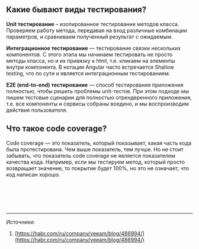 ## <a name="tests"></a>Какие бывают виды тестирования?

**Unit тестирование** – изолированное тестирование методов класса. Проверяем работу метода, передавая на вход различные комбинации параметров, и сравниваем полученный результат с ожидаемым.

**Интеграционное тестирование** — тестирование связки нескольких компонентов. С этого этапа мы начинаем тестировать не просто методы класса, но и их привязку к html, т.е. кликаем на элементы внутри компонента. В нотации Angular часто встречается Shallow testing, что по сути и является интеграционным тестированием.

**E2E (end-to-end) тестирование** — способ тестирования приложения полностью, чтобы решить проблемы unit-тестов. При этом подходе мы пишем тестовые сценарии для полностью отрендеренного приложения, т.е. все компоненты и сервисы собраны воедино, и мы воспроизводим действия пользователя.

## <a name="coverage"></a> Что такое code coverage?

Code coverage — это показатель, который показывает, какая часть кода была протестирована. Чем выше показатель, тем лучше. Но не стоит забывать, что показатель code coverage не является показателем качества кода. Например, если мы тестируем метод, который просто возвращает значение, то покрытие будет 100%, но это не означает, что код написан хорошо.

<br/>
<br/>
<br/>
<br/>

<hr/>

Источники:<br/>

1. [https://habr.com/ru/company/veeam/blog/486994/](https://habr.com/ru/company/veeam/blog/486994/)
